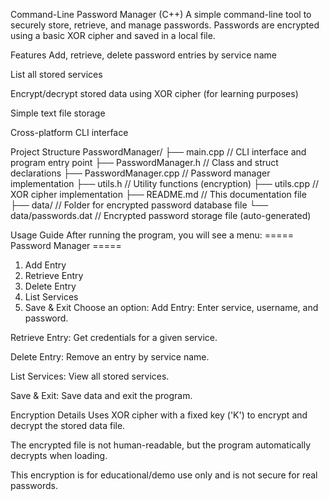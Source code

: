 Command-Line Password Manager (C++)
A simple command-line tool to securely store, retrieve, and manage passwords. Passwords are encrypted using a basic XOR cipher and saved in a local file.

Features
Add, retrieve, delete password entries by service name

List all stored services

Encrypt/decrypt stored data using XOR cipher (for learning purposes)

Simple text file storage

Cross-platform CLI interface

Project Structure
PasswordManager/
├── main.cpp             // CLI interface and program entry point
├── PasswordManager.h    // Class and struct declarations
├── PasswordManager.cpp  // Password manager implementation
├── utils.h              // Utility functions (encryption)
├── utils.cpp            // XOR cipher implementation
├── README.md            // This documentation file
├── data/                // Folder for encrypted password database file
└── data/passwords.dat   // Encrypted password storage file (auto-generated)


Usage Guide
After running the program, you will see a menu:
===== Password Manager =====
1. Add Entry
2. Retrieve Entry
3. Delete Entry
4. List Services
5. Save & Exit
Choose an option:
Add Entry: Enter service, username, and password.

Retrieve Entry: Get credentials for a given service.

Delete Entry: Remove an entry by service name.

List Services: View all stored services.

Save & Exit: Save data and exit the program.

Encryption Details
Uses XOR cipher with a fixed key ('K') to encrypt and decrypt the stored data file.

The encrypted file is not human-readable, but the program automatically decrypts when loading.

This encryption is for educational/demo use only and is not secure for real passwords.

